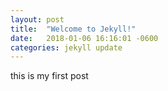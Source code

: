```yaml
---
layout: post
title:  "Welcome to Jekyll!"
date:   2018-01-06 16:16:01 -0600
categories: jekyll update
---
```


this is my first post

